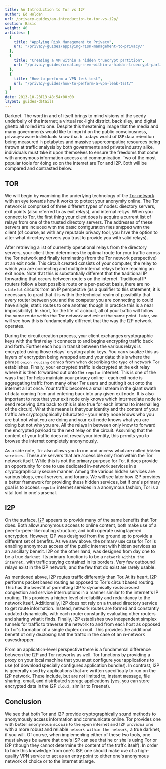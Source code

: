 ```yaml
---
title: An Introduction to Tor vs I2P
author: Ed Holden
url: /privacy-guides/an-introduction-to-tor-vs-i2p/
section: Basic
weight: 40
articles: [
  {
    title: "Applying Risk Management to Privacy",
    url: "/privacy-guides/applying-risk-management-to-privacy/"
  },
  {
    title: "Creating a VM within a hidden truecrypt partition",
    url: "/privacy-guides/creating-a-vm-within-a-hidden-truecrypt-partition/"
  },
  {
    title: "How to perform a VPN leak test",
    url: "/privacy-guides/how-to-perform-a-vpn-leak-test/"
  }
]
date: 2013-10-23T13:48:54+00:00
layout: guides-details
---
```

Darknet. The word in and of itself brings to mind visions of the seedy underbelly of the internet; a virtual red-light district, back alley, and digital ghetto all rolled into one. Despite this threatening image that the media and many governments would like to imprint on the public consciousness, privacy-aware individuals know that in todays world of ISP data retention being measured in petabytes and massive supercomputing resources being thrown at traffic analysis by both governments and private industry alike, individuals must take it upon themselves to ensure the freedoms that come with anonymous information access and communication. Two of the most popular tools for doing so on the internet are Tor and I2P. Both will be compared and contrasted below.

## TOR

We will begin by examining the underlying technology of the [Tor network][1] with an eye towards how it works to protect your anonymity online. The Tor network is comprised of three different types of nodes: directory servers, exit points (also referred to as exit relays), and internal relays. When you connect to Tor, the first thing your client does is acquire a current list of relays from one of the trusted directory servers. The addresses of these servers are included with the basic configuration files shipped with the client (of course, as with any reputable privacy tool, you have the option to alter what directory servers you trust to provide you with valid relays).

After retrieving a list of currently operational relays from the directory servers, your client then determines the optimal route for your traffic across the Tor network and finally terminating (from the Tor network perspective) at an exit node. This circuit created consists of your computer, the relay to which you are connecting and multiple internal relays before reaching an exit node. Note that this is substantially different that the traditional IP forwarding that occurs between routers on the internet. Traditional IP routers follow a best possible route on a per-packet basis, there are no `stateful` circuits from an IP perspective (as a qualifier to this statement, it is necessary to grant that it is within the technical realm of possibility that every router between you and the computer you are connecting to could have single, static routes to one another, though in practice this is a near impossibility). In short, for the life of a circuit, all of your traffic will follow the same route within the Tor network and exit at the same point. Later, we will see how this is fundamentally different that the way the I2P network operates.

During the circuit creation process, your client exchanges cryptographic keys with the first relay it connects to and begins encrypting traffic back and forth. Further each hop in transit between the various relays is encrypted using those relays' cryptographic keys. You can visualize this as layers of encryption being wrapped around your data: this is where the phrase `onion routing` comes from when describing the type of network Tor establishes. Finally, your encrypted traffic is decrypted at the exit relay where it is then forwarded out onto the `regular` internet. This is one of the ways that Tor helps maintain your privacy online - each exit node is aggregating traffic from many other Tor users and putting it out onto the internet all at once. Your traffic becomes a small stream in the giant swath of data coming from and entering back into any given exit node. It is also important to note that your exit node only knows which intermediate node to send receiving data back to (this is also true for each internal to internal leg of the circuit). What this means is that your identity and the content of your traffic are cryptographically bifurcated - your entry node knows who you are but not what you are doing and your exit node knows what you are doing but not who you are. All the relays in between only know to forward the encrypted payload to the next relay on the circuit. Assuming that the content of your traffic does not reveal your identity, this permits you to browse the internet completely anonymously.

As a side note, Tor also allows you to run and access what are called `hidden services.` These are servers that are accessible only from within the Tor network itself. While this is not the primary purpose for Tor, it does provide an opportunity for one to use dedicated in-network services in a cryptographically secure manner. Among the various hidden services are various blogs, email servers, and forums. We will see later how I2P provides a better framework for providing these hidden services, but if one's primary goal is to access `regular` internet services in a anonymous fashion, Tor is a vital tool in one's arsenal.

## I2P

On the surface, [I2P](https://geti2p.net/) appears to provide many of the same benefits that Tor does. Both allow anonymous access to online content, both make use of a peer-to-peer-like routing structure, and both operate using layered encryption. However, I2P was designed from the ground up to provide a different set of benefits. As we saw above, the primary use case for Tor is enabling anonymous access of the public internet with hidden services as an ancillary benefit. I2P on the other hand, was designed from day one to be a true `darknet.` Its primary function is to be a `network within the internet,` with traffic staying contained in its borders. Very few outbound relays exist in the I2P network, and the few that do exist are rarely usable.

As mentioned above, I2P routes traffic differently than Tor. At its heart, I2P performs packet based routing as opposed to Tor's circuit based routing. This has the benefit of permitting I2P to dynamically route around congestion and service interruptions in a manner similar to the internet's IP routing. This provides a higher level of reliability and redundancy to the network itself. Additionally, I2P does not rely on a trusted directory service to get route information. Instead, network routes are formed and constantly updated dynamically, with each router constantly evaluating other routers and sharing what it finds. Finally, I2P establishes two independent simplex tunnels for traffic to traverse the network to and from each host as opposed to Tor's formation of a single duplex circuit. This provides the additional benefit of only disclosing half the traffic in the case of an in-network eavesdropper.

From an application-level perspective there is a fundamental difference between the I2P and Tor networks as well. Tor functions by providing a proxy on your local machine that you must configure your applications to use (of download specially configured application bundles). In contrast, I2P is generally used by applications that are written specifically to run on the I2P network. These include, but are not limited to, instant message, file sharing, email, and distributed storage applications (yes, you can store encrypted data in the I2P `cloud,` similar to Freenet).

## Conclusion

We see that both Tor and I2P provide cryptographically sound methods to anonymously access information and communicate online. Tor provides one with better anonymous access to the open internet and I2P provides one with a more robust and reliable `network within the network,` a true darknet, if you will. Of course, when implementing either of these two tools, one must always be aware that one's ISP can see that he or she is using Tor or I2P (though they cannot determine the content of the traffic itself). In order to hide this knowledge from one's ISP, one should make use of a high-quality VPN service to act as an entry point to either one's anonymous network of choice or to the internet at large.

 [1]: https://www.torproject.org/